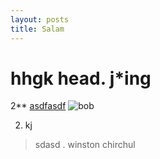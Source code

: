 ```yaml
---
layout: posts
title: Salam
---
```




# hhgk head. **j***ing
2**
[asdfasdf](https://github.com/sauleh)
![bob](https://img.pixers.pics/pho(s3:700/PI/17/28/700_PI1728_ac6420cb0b1575a388d21993f8e159fe_5b7abbdfd3c1d_.,690,700,jpg)/stickers-spongebob-patrick-star.jpg.jpg)

2. kj
> sdasd . winston chirchul